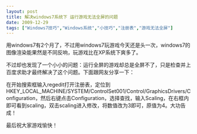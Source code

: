```yaml
---
layout: post
title: 解决windows7系统下 运行游戏无法全屏的问题		
date: 2009-12-29
tags: ["Windows7技巧","Windows系统","小技巧","注册表","游戏无法全屏"]
---
```


用windows7有2个月了，不过用windows7玩游戏今天还是头一次，windows7的图像渲染能果然是不同反响，玩游戏比在XP系统下爽多了。

不过却也发现了一个小小的问题：运行全屏的游戏却总是全屏不了，只是检查并上百度求助才最终解决了这个问题。下面跟网友分享一下：

在开始搜索框输入regedit打开注册表，定位到HKEY_LOCAL_MACHINE/SYSTEM/ControlSet001/Control/GraphicsDrivers/Configuration，然后右键点击Configuration，选择查找，输入Scaling，在右框内即可看到scaling，双击scaling进入修改，将数值改为3即可，原值为4。大功告成！

最后祝大家游戏愉快！		